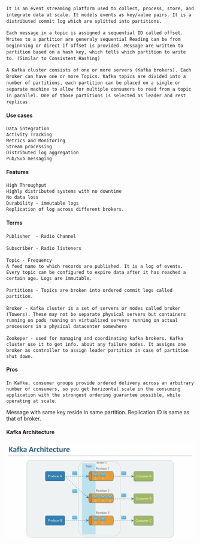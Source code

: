 ``It is an event streaming platform used to collect, process, store, and integrate data at scale. It models events as key/value pairs. It is a distributed commit log which are splitted into partitions.``

``Each message in a topic is assigned a sequential ID called offset. Writes to a partition are generaly sequential Reading can be from beginnning or direct if offset is provided. Message are written to partition based on a hash key, which tells which partition to write to. (Similar to Consistent Hashing)``

``A Kafka cluster consists of one or more servers (Kafka brokers). Each Broker can have one or more Topics. Kafka topics are divided into a number of partitions, each partition can be placed on a single or separate machine to allow for multiple consumers to read from a topic in parallel. One of those partitions is selected as leader and rest replicas.``

#### Use cases
    Data integration
    Activity Tracking
    Metrics and Monitoring
    Stream processing
    Distributed log aggregation
    Pub/Sub messaging

#### Features
    High Throughput
    Highly distributed systems with no downtime
    No data loss
    Durability - immutable logs
    Replication of log across different brokers.

#### Terms
    Publisher  - Radio Channel

    Subscriber - Radio listeners
    
    Topic - Frequency
    A feed name to which records are published. It is a log of events. Every topic can be configured to expire data after it has reached a certain age. Logs are immutable.

    Partitions - Topics are broken into ordered commit logs called partition.

    Broker - Kafka cluster is a set of servers or nodes called broker (Towers). These may not be separate physical servers but containers running on pods running on virtualized servers running on actual processors in a physical datacenter somewhere

    Zookeper - used for managing and coordinating kafka brokers. Kafka cluster use it to get info. about any failure nodes. It assigns one broker as controller to assign leader partition in case of partition shut down.

#### Pros
    In Kafka, consumer groups provide ordered delivery across an arbitrary number of consumers, so you get horizontal scale in the consuming application with the strongest ordering guarantee possible, while operating at scale.


 Message with same key reside in same partition. 
 Replication ID is same as that of broker.

#### Kafka Architecture

![Kafka](kafka_arch.png)

